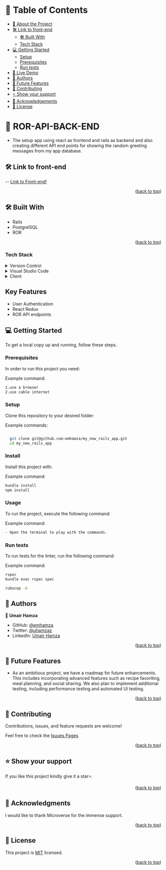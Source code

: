 <a name="readme-top"></a>

<!-- TABLE OF CONTENTS -->

# 📗 Table of Contents

- [📖 About the Project](#about-project)
- [🛠 Link to front-end](#link-frontend)
  - [🛠 Built With](#built-with)
  - [Tech Stack](#tech-stack)
- [💻 Getting Started](#getting-started)
  - [Setup](#setup)
  - [Prerequisites](#prerequisites)
  - [Run tests](#run-tests)
- [🚀 Live Demo](#live-demo)
- [👥 Authors](#authors)
- [🔭 Future Features](#future-features)
- [🤝 Contributing](#contributing)
- [⭐️ Show your support](#support)
- [🙏 Acknowledgements](#acknowledgements)
- [📝 License](#license)

<!-- PROJECT DESCRIPTION -->

# 📖 ROR-API-BACK-END <a name="about-project"></a>

- The setup app using react as frontend and rails as backend and also creating different API end points for showing the random greeting messages from my app database.

## 🛠 Link to front-end <a name="link-frontend"></a>

-- [Link to Front-end!](https://github.com/emhamza/ror-react-frontend)

<p align="right">(<a href="#readme-top">back to top</a>)</p>

## 🛠 Built With <a name="built-with"></a>

- Rails
- PostgrelSQL
- ROR

<p align="right">(<a href="#readme-top">back to top</a>)</p>

### Tech Stack <a name="tech-stack"></a>

<details>
  <summary>Version Control</summary>
  <ul>
    <li><a href="https://github.com/">Git Hub</a></li>
  </ul>
</details>
<details>
  <summary>Visual Studio Code</summary>
  <ul>
    <li><a href="https://code.visualstudio.com">Visual Studio Code</a></li>
  </ul>
</details>
<details>
  <summary>Client</summary>
  <ul>
    <li><a href="https://html.com/html5/">HTML5</a></li>
    <li><a href="https://www.css3.com/">CSS</a></li>
  </ul>
</details>
 
## Key Features

- User Authentication
- React Redux 
- ROR API endpoints

<!-- GETTING STARTED -->

## 💻 Getting Started <a name="getting-started"></a>

To get a local copy up and running, follow these steps.

### Prerequisites

In order to run this project you need:

Example command:

```sh
1.use a browser
2.use cable internet
```

### Setup

Clone this repository to your desired folder:

Example commands:

```sh

  git clone git@github.com:emhamza/my_new_rails_app.git
  cd my_new_rails_app


```

### Install

Install this project with:

Example command:

```sh
bundle install
npm install
```

### Usage

To run the project, execute the following command:

Example command:

```sh
- Open the terminal to play with the commands.
```

### Run tests

To run tests for the linter, run the following command:

Example command:

```sh
rspec
bundle exec rspec spec
```

```sh
rubocop -A
```

## 👥 Authors <a name="authors"></a>

👤 **Umair Hamza**

- GitHub: [@emhamza](https://github.com/emhamza)
- Twitter: [@uhamzaz](https://twitter.com/uhamzaz)
- LinkedIn: [Umair Hamza](https://www.linkedin.com/in/umair-hamza-a8262b261/)


<p align="right">(<a href="#readme-top">back to top</a>)</p>

<!-- FUTURE FEATURES -->

## 🔭 Future Features <a name="future-features"></a>

- As an ambitious project, we have a roadmap for future enhancements. This includes incorporating advanced features such as recipe favoriting, meal planning, and social sharing. We also plan to implement additional testing, including performance testing and automated UI testing.

<p align="right">(<a href="#readme-top">back to top</a>)</p>

<!-- CONTRIBUTING -->

## 🤝 Contributing <a name="contributing"></a>

Contributions, issues, and feature requests are welcome!

Feel free to check the [Isuues Pages](https://github.com/emhamza/ror-api-backend/issues)

<p align="right">(<a href="#readme-top">back to top</a>)</p>

<!-- SUPPORT -->

## ⭐️ Show your support <a name="support"></a>

If you like this project kindly give it a star⭐️.

<p align="right">(<a href="#readme-top">back to top</a>)</p>

<!-- ACKNOWLEDGEMENTS -->

## 🙏 Acknowledgments <a name="acknowledgements"></a>

I would like to thank Microverse for the immense support.

<p align="right">(<a href="#readme-top">back to top</a>)</p>

<!-- LICENSE -->

## 📝 License <a name="license"></a>

This project is [MIT](https://github.com/emhamza/ror-api-backend/blob/development/LICENSE) licensed.

<p align="right">(<a href="#readme-top">back to top</a>)</p>
<a name="readme-top"></a>
